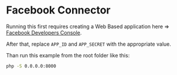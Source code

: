 # Facebook Connector

Running this first requires creating a Web Based application here => [Facebook Developers Console](https://developers.facebook.com/apps).

After that, replace `APP_ID` and `APP_SECRET` with the appropriate value.

Than run this example from the root folder like this:

```bash
php -S 0.0.0.0:8000
```

